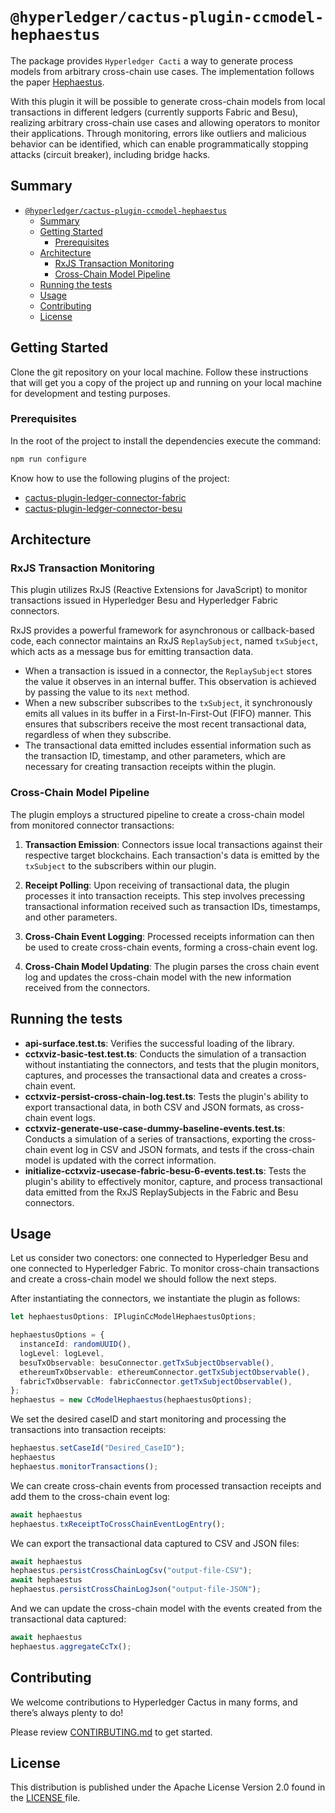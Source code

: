 # `@hyperledger/cactus-plugin-ccmodel-hephaestus`

The package provides `Hyperledger Cacti` a way to generate process models from arbitrary cross-chain use cases. The implementation follows the paper [Hephaestus](https://www.techrxiv.org/doi/full/10.36227/techrxiv.20718058.v3).

With this plugin it will be possible to generate cross-chain models from local transactions in different ledgers (currently supports Fabric and Besu), realizing arbitrary cross-chain use cases and allowing operators to monitor their applications.
Through monitoring, errors like outliers and malicious behavior can be identified, which can enable programmatically stopping attacks (circuit breaker), including bridge hacks.

## Summary

- [`@hyperledger/cactus-plugin-ccmodel-hephaestus`](#hyperledgercactus-plugin-ccmodel-hephaestus)
  - [Summary](#summary)
  - [Getting Started](#getting-started)
    - [Prerequisites](#prerequisites)
  - [Architecture](#architecture)
    - [RxJS Transaction Monitoring](#rxjs-transaction-monitoring)
    - [Cross-Chain Model Pipeline](#cross-chain-model-pipeline)
  - [Running the tests](#running-the-tests)
  - [Usage](#usage)
  - [Contributing](#contributing)
  - [License](#license)


## Getting Started

Clone the git repository on your local machine. Follow these instructions that will get you a copy of the project up and running on your local machine for development and testing purposes.

### Prerequisites

In the root of the project to install the dependencies execute the command:
```sh
npm run configure
```

Know how to use the following plugins of the project:

  - [cactus-plugin-ledger-connector-fabric](https://github.com/hyperledger/cactus/tree/main/packages/cactus-plugin-ledger-connector-fabric)
  - [cactus-plugin-ledger-connector-besu](https://github.com/hyperledger/cactus/tree/main/packages/cactus-plugin-ledger-connector-besu)


## Architecture

### RxJS Transaction Monitoring

This plugin utilizes RxJS (Reactive Extensions for JavaScript) to monitor transactions issued in Hyperledger Besu and Hyperledger Fabric connectors.

RxJS provides a powerful framework for asynchronous or callback-based code, each connector maintains an RxJS `ReplaySubject`, named `txSubject`, which acts as a message bus for emitting transaction data.

- When a transaction is issued in a connector, the `ReplaySubject` stores the value it observes in an internal buffer. This observation is achieved by passing the value to its `next` method.
- When a new subscriber subscribes to the `txSubject`, it synchronously emits all values in its buffer in a First-In-First-Out (FIFO) manner. This ensures that subscribers receive the most recent transactional data, regardless of when they subscribe.
- The transactional data emitted includes essential information such as the transaction ID, timestamp, and other parameters, which are necessary for creating transaction receipts within the plugin.

### Cross-Chain Model Pipeline

The plugin employs a structured pipeline to create a cross-chain model from monitored connector transactions:

1. **Transaction Emission**: Connectors issue local transactions against their respective target blockchains. Each transaction's data is emitted by the `txSubject` to the subscribers within our plugin.

2. **Receipt Polling**: Upon receiving of transactional data, the plugin processes it into transaction receipts. This step involves precessing transactional information received such as transaction IDs, timestamps, and other parameters.

3. **Cross-Chain Event Logging**: Processed receipts information can then be used to create cross-chain events, forming a cross-chain event log.

4. **Cross-Chain Model Updating**: The plugin parses the cross chain event log and updates the cross-chain model with the new information received from the connectors.

## Running the tests
  - **api-surface.test.ts**: Verifies the successful loading of the library.
  - **cctxviz-basic-test.test.ts**: Conducts the simulation of a transaction without instantiating the connectors, and tests that the plugin monitors, captures, and processes the transactional data and creates a cross-chain event.
  - **cctxviz-persist-cross-chain-log.test.ts**: Tests the plugin's ability to export transactional data, in both CSV and JSON formats, as cross-chain event logs.
  - **cctxviz-generate-use-case-dummy-baseline-events.test.ts**: Conducts a simulation of a series of transactions, exporting the cross-chain event log in CSV and JSON formats, and tests if the cross-chain model is updated with the correct information.
  - **initialize-cctxviz-usecase-fabric-besu-6-events.test.ts**: Tests the plugin's ability to effectively monitor, capture, and process transactional data emitted from the RxJS ReplaySubjects in the Fabric and Besu connectors.

## Usage
Let us consider two conectors: one connected to Hyperledger Besu and one connected to Hyperledger Fabric. To monitor cross-chain transactions and create a cross-chain model we should follow the next steps.

After instantiating the connectors, we instantiate the plugin as follows:
```typescript
let hephaestusOptions: IPluginCcModelHephaestusOptions;

hephaestusOptions = {
  instanceId: randomUUID(),
  logLevel: logLevel,
  besuTxObservable: besuConnector.getTxSubjectObservable(),
  ethereumTxObservable: ethereumConnector.getTxSubjectObservable(),
  fabricTxObservable: fabricConnector.getTxSubjectObservable(),
};
hephaestus = new CcModelHephaestus(hephaestusOptions);
```

We set the desired caseID and start monitoring and processing the transactions into transaction receipts:

```typescript
hephaestus.setCaseId("Desired_CaseID");
hephaestus
hephaestus.monitorTransactions();
```

We can create cross-chain events from processed transaction receipts and add them to the cross-chain event log:

```typescript
await hephaestus
hephaestus.txReceiptToCrossChainEventLogEntry();
```

We can export the transactional data captured to CSV and JSON files:

```typescript
await hephaestus
hephaestus.persistCrossChainLogCsv("output-file-CSV");
await hephaestus
hephaestus.persistCrossChainLogJson("output-file-JSON");
```

And we can update the cross-chain model with the events created from the transactional data captured:
```typescript
await hephaestus
hephaestus.aggregateCcTx();
```

## Contributing
We welcome contributions to Hyperledger Cactus in many forms, and there’s always plenty to do!

Please review [CONTIRBUTING.md](https://github.com/hyperledger/cactus/blob/main/CONTRIBUTING.md "CONTIRBUTING.md") to get started.

## License
This distribution is published under the Apache License Version 2.0 found in the [LICENSE ](https://github.com/hyperledger/cactus/blob/main/LICENSE "LICENSE ")file.